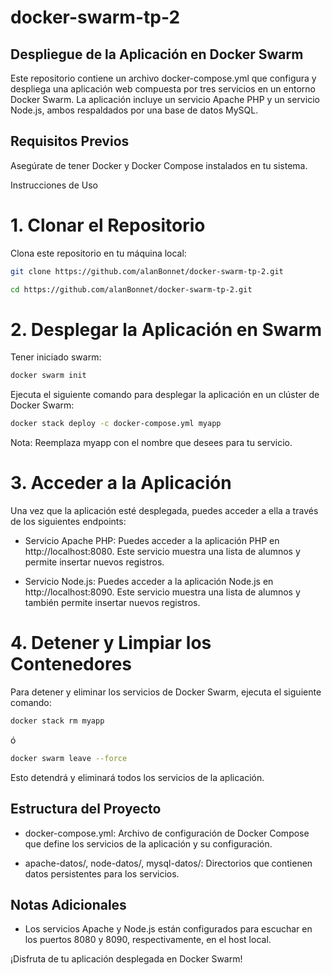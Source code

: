 # docker-swarm-tp-2

## Despliegue de la Aplicación en Docker Swarm

Este repositorio contiene un archivo docker-compose.yml que configura y despliega una aplicación web compuesta por tres servicios en un entorno Docker Swarm. La aplicación incluye un servicio Apache PHP y un servicio Node.js, ambos respaldados por una base de datos MySQL.

## Requisitos Previos

Asegúrate de tener Docker y Docker Compose instalados en tu sistema.

Instrucciones de Uso

# 1. Clonar el Repositorio

Clona este repositorio en tu máquina local:
```bash
git clone https://github.com/alanBonnet/docker-swarm-tp-2.git
```
```bash
cd https://github.com/alanBonnet/docker-swarm-tp-2.git
```


# 2. Desplegar la Aplicación en Swarm

Tener iniciado swarm:
```bash
docker swarm init
```

Ejecuta el siguiente comando para desplegar la aplicación en un clúster de Docker Swarm:

```bash
docker stack deploy -c docker-compose.yml myapp
```

Nota: Reemplaza myapp con el nombre que desees para tu servicio.

# 3. Acceder a la Aplicación

Una vez que la aplicación esté desplegada, puedes acceder a ella a través de los siguientes endpoints:

- Servicio Apache PHP: Puedes acceder a la aplicación PHP en http://localhost:8080. Este servicio muestra una lista de alumnos y permite insertar nuevos registros.

- Servicio Node.js: Puedes acceder a la aplicación Node.js en http://localhost:8090. Este servicio muestra una lista de alumnos y también permite insertar nuevos registros.

# 4. Detener y Limpiar los Contenedores

Para detener y eliminar los servicios de Docker Swarm, ejecuta el siguiente comando:

```bash
docker stack rm myapp
```
ó
```bash
docker swarm leave --force
```
Esto detendrá y eliminará todos los servicios de la aplicación.

## Estructura del Proyecto

- docker-compose.yml: Archivo de configuración de Docker Compose que define los servicios de la aplicación y su configuración.

- apache-datos/, node-datos/, mysql-datos/: Directorios que contienen datos persistentes para los servicios.

## Notas Adicionales

- Los servicios Apache y Node.js están configurados para escuchar en los puertos 8080 y 8090, respectivamente, en el host local.

¡Disfruta de tu aplicación desplegada en Docker Swarm!
